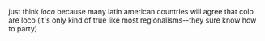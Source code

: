 just think _loco_ because many latin american countries will agree that colo are loco (it's only kind of true like most regionalisms--they sure know how to party)
